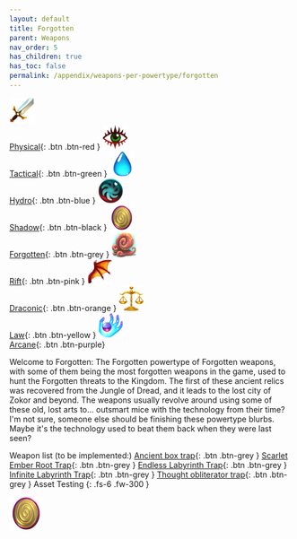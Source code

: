 ```yaml
---
layout: default
title: Forgotten
parent: Weapons
nav_order: 5
has_children: true
has_toc: false
permalink: /appendix/weapons-per-powertype/forgotten
---
```

[<img src="/assets/images/physical.png" alt="Physical" width="45" height="45"> <br> Physical](/appendix/weapons-per-powertype/physical){: .btn .btn-red } [<img src="/assets/images/tactical.png" alt="Tactical" width="45" height="45"> <br> Tactical](/appendix/weapons-per-powertype/tactical){: .btn .btn-green } [<img src="/assets/images/hydro.png" alt="Hydro" width="45" height="45"> <br> Hydro](/appendix/weapons-per-powertype/hydro){: .btn .btn-blue } [<img src="/assets/images/shadow.png" alt="Shadow" width="45" height="45"> <br> Shadow](/appendix/weapons-per-powertype/shadow){: .btn .btn-black } [<img src="/assets/images/forgotten.png" alt="Forgotten" width="45" height="45"> <br> Forgotten](/appendix/weapons-per-powertype/forgotten){: .btn .btn-grey } [<img src="/assets/images/rift.png" alt="Rift" width="45" height="45"> <br> Rift](/appendix/weapons-per-powertype/rift){: .btn .btn-pink } [<img src="/assets/images/draconic.png" alt="Draconic" width="45" height="45"> <br> Draconic](/appendix/weapons-per-powertype/draconic){: .btn .btn-orange } [<img src="/assets/images/law.png" alt="Law" width="45" height="45"> <br> Law](/appendix/weapons-per-powertype/law){: .btn .btn-yellow }  [<img src="/assets/images/arcane.png" alt="Arcane" width="45" height="45"> <br> Arcane](/appendix/weapons-per-powertype/arcane){: .btn .btn-purple}

Welcome to Forgotten: The Forgotten powertype of Forgotten weapons, with some of them being the most forgotten weapons in the game, used to hunt the Forgotten threats to the Kingdom. The first of these ancient relics was recovered from the Jungle of Dread, and it leads to the lost city of Zokor and beyond. The weapons usually revolve around using some of these old, lost arts to... outsmart mice with the technology from their time? I'm not sure, someone else should be finishing these powertype blurbs.  
Maybe it's the technology used to beat them back when they were last seen?

Weapon list (to be implemented:) [Ancient box trap](/appendix/weapons-per-powertype/forgotten/abt){: .btn .btn-grey } [Scarlet Ember Root Trap](/appendix/weapons-per-powertype/forgotten/sert){: .btn .btn-grey } [Endless Labyrinth Trap](/appendix/weapons-per-powertype/forgotten/elt){: .btn .btn-grey } [Infinite Labyrinth Trap](/appendix/weapons-per-powertype/forgotten/ilt){: .btn .btn-grey } [Thought obliterator trap](/appendix/weapons-per-powertype/forgotten/tot){: .btn .btn-grey }
Asset Testing
{: .fs-6 .fw-300 }

<img src="/assets/images/forgotten.png" alt="Forgotten">
